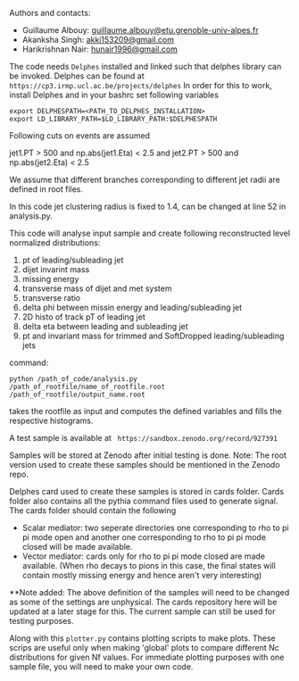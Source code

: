 Authors and contacts:

* Guillaume Albouy: guillaume.albouy@etu.grenoble-univ-alpes.fr
* Akanksha Singh: akki153209@gmail.com
* Harikrishnan Nair: hunair1996@gmail.com

The code needs ```Delphes``` installed and linked such that delphes library can be invoked. 
Delphes can be found at
``` https://cp3.irmp.ucl.ac.be/projects/delphes```
In order for this to work, install Delphes and in your bashrc set following variables
```
export DELPHESPATH=<PATH_TO_DELPHES_INSTALLATION>
export LD_LIBRARY_PATH=$LD_LIBRARY_PATH:$DELPHESPATH
```
Following cuts on events are assumed

jet1.PT > 500 and np.abs(jet1.Eta) < 2.5 and jet2.PT > 500 and np.abs(jet2.Eta) < 2.5

We assume that different branches corresponding to different jet radii are defined in root files.

In this code jet clustering radius is fixed to 1.4, can be changed at line 52 in analysis.py.

This code will analyse input sample and create following reconstructed level normalized distributions:
1) pt of leading/subleading jet
2) dijet invarint mass
3) missing energy
4) transverse mass of dijet and met system
5) transverse ratio
6) delta phi between missin energy and leading/subleading jet
7) 2D histo of track pT of leading jet
8) delta eta between leading and subleading jet
9) pt and invariant mass for trimmed and SoftDropped leading/subleading jets

command: 
```
python /path_of_code/analysis.py /path_of_rootfile/name_of_rootfile.root /path_of_rootfile/output_name.root
```

takes the rootfile as input and computes the defined variables and fills the respective histograms.

A test sample is available at
``` https://sandbox.zenodo.org/record/927391```

Samples will be stored at Zenodo after initial testing is done. Note: The root version used to create these samples should be mentioned in the Zenodo repo.
 
Delphes card used to create these samples is stored in cards folder.
Cards folder also contains all the pythia command files used to generate signal.
The cards folder should contain the following
  * Scalar mediator: two seperate directories one corresponding to rho to pi pi mode open and another one corresponding to rho to pi pi mode closed will be made available.
  * Vector mediator: cards only for rho to pi pi mode closed are made available. (When rho decays to pions in this case, the final states will contain mostly missing energy and hence aren't very interesting)
 
**Note added: The above definition of the samples will need to be changed as some of the settings are unphysical. The cards repository here will be updated at a later stage for this. The current sample can still be used for testing purposes. 
  
Along with this ```plotter.py``` contains plotting scripts to make plots. These scrips are useful only when making 'global' plots to compare different Nc distributions for given Nf values. For immediate plotting purposes with one sample file, you will need to make your own code. 
